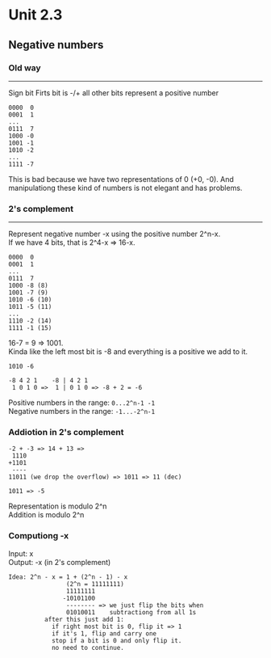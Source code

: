 # Unit 2.3

## Negative numbers

### Old way

---

Sign bit
Firts bit is -/+ all other bits represent a positive number

```
0000  0
0001  1
...
0111  7
1000 -0
1001 -1
1010 -2
...
1111 -7
```

This is bad because we have two representations of 0 (+0, -0). And manipulationg these kind of numbers is not elegant and has problems.

### 2's complement

---

Represent negative number -x using the positive number 2^n-x.  
If we have 4 bits, that is 2^4-x => 16-x.

```
0000  0
0001  1
...
0111  7
1000 -8 (8)
1001 -7 (9)
1010 -6 (10)
1011 -5 (11)
...
1110 -2 (14)
1111 -1 (15)
```

16-7 = 9 => 1001.  
Kinda like the left most bit is -8 and everything is a positive we add to it.

```
1010 -6

-8 4 2 1    -8 | 4 2 1
 1 0 1 0 =>  1 | 0 1 0 => -8 + 2 = -6
```

Positive numbers in the range: `0...2^n-1 -1`  
Negative numbers in the range: `-1...-2^n-1`

### Addiotion in 2's complement

```
-2 + -3 => 14 + 13 =>
 1110
+1101
 ----
11011 (we drop the overflow) => 1011 => 11 (dec)

1011 => -5
```

Representation is modulo 2^n  
Addition is modulo 2^n

### Computiong -x

Input: x  
Output: -x (in 2's complement)

```
Idea: 2^n - x = 1 + (2^n - 1) - x
                (2^n = 11111111)
                11111111
               -10101100
                -------- => we just flip the bits when
                01010011    subtractiong from all 1s
          after this just add 1:
            if right most bit is 0, flip it => 1
            if it's 1, flip and carry one
            stop if a bit is 0 and only flip it.
            no need to continue.
```
